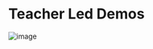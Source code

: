 # Teacher Led Demos

![image](https://user-images.githubusercontent.com/47218880/66059772-339af780-e502-11e9-8bf1-a3c00388b0ce.png)


